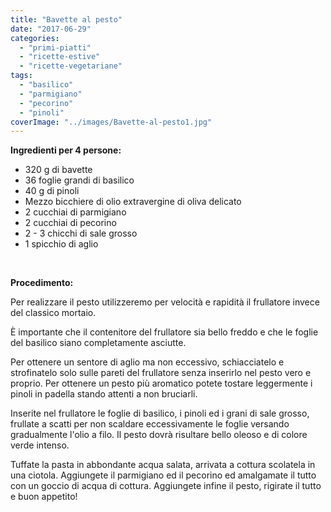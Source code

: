 ```yaml
---
title: "Bavette al pesto"
date: "2017-06-29"
categories: 
  - "primi-piatti"
  - "ricette-estive"
  - "ricette-vegetariane"
tags: 
  - "basilico"
  - "parmigiano"
  - "pecorino"
  - "pinoli"
coverImage: "../images/Bavette-al-pesto1.jpg"
---
```


**Ingredienti per 4 persone:**

- 320 g di bavette
- 36 foglie grandi di basilico
- 40 g di pinoli
- Mezzo bicchiere di olio extravergine di oliva delicato
- 2 cucchiai di parmigiano
- 2 cucchiai di pecorino
- 2 - 3 chicchi di sale grosso
- 1 spicchio di aglio

 

**Procedimento:**

Per realizzare il pesto utilizzeremo per velocità e rapidità il frullatore invece del classico mortaio.

È importante che il contenitore del frullatore sia bello freddo e che le foglie del basilico siano completamente asciutte.

Per ottenere un sentore di aglio ma non eccessivo, schiacciatelo e strofinatelo solo sulle pareti del frullatore senza inserirlo nel pesto vero e proprio. Per ottenere un pesto più aromatico potete tostare leggermente i pinoli in padella stando attenti a non bruciarli.

Inserite nel frullatore le foglie di basilico, i pinoli ed i grani di sale grosso, frullate a scatti per non scaldare eccessivamente le foglie versando gradualmente l'olio a filo. Il pesto dovrà risultare bello oleoso e di colore verde intenso.

Tuffate la pasta in abbondante acqua salata, arrivata a cottura scolatela in una ciotola. Aggiungete il parmigiano ed il pecorino ed amalgamate il tutto con un goccio di acqua di cottura. Aggiungete infine il pesto, rigirate il tutto e buon appetito!
